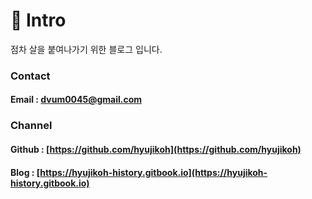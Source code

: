 # 🤔 Intro

점차 살을 붙여나가기 위한 블로그 입니다.


### Contact

#### Email : dvum0045@gmail.com



### Channel

#### Github : [https://github.com/hyujikoh](https://github.com/hyujikoh)

#### Blog : [https://hyujikoh-history.gitbook.io](https://hyujikoh-history.gitbook.io)
